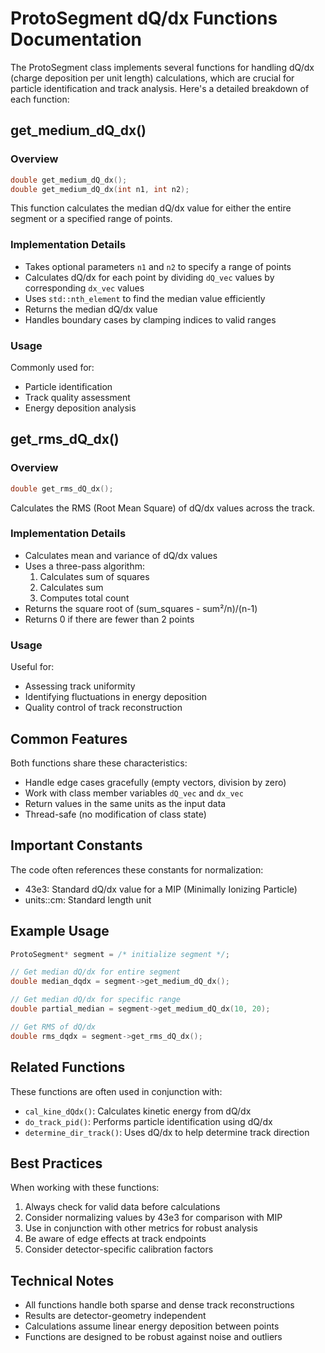 # ProtoSegment dQ/dx Functions Documentation

The ProtoSegment class implements several functions for handling dQ/dx (charge deposition per unit length) calculations, which are crucial for particle identification and track analysis. Here's a detailed breakdown of each function:

## get_medium_dQ_dx()

### Overview
```cpp
double get_medium_dQ_dx();
double get_medium_dQ_dx(int n1, int n2);
```

This function calculates the median dQ/dx value for either the entire segment or a specified range of points.

### Implementation Details
- Takes optional parameters `n1` and `n2` to specify a range of points
- Calculates dQ/dx for each point by dividing `dQ_vec` values by corresponding `dx_vec` values
- Uses `std::nth_element` to find the median value efficiently
- Returns the median dQ/dx value
- Handles boundary cases by clamping indices to valid ranges

### Usage
Commonly used for:
- Particle identification
- Track quality assessment
- Energy deposition analysis

## get_rms_dQ_dx()

### Overview
```cpp
double get_rms_dQ_dx();
```

Calculates the RMS (Root Mean Square) of dQ/dx values across the track.

### Implementation Details
- Calculates mean and variance of dQ/dx values
- Uses a three-pass algorithm:
  1. Calculates sum of squares
  2. Calculates sum
  3. Computes total count
- Returns the square root of (sum_squares - sum²/n)/(n-1)
- Returns 0 if there are fewer than 2 points

### Usage
Useful for:
- Assessing track uniformity
- Identifying fluctuations in energy deposition
- Quality control of track reconstruction

## Common Features

Both functions share these characteristics:
- Handle edge cases gracefully (empty vectors, division by zero)
- Work with class member variables `dQ_vec` and `dx_vec`
- Return values in the same units as the input data
- Thread-safe (no modification of class state)

## Important Constants

The code often references these constants for normalization:
- 43e3: Standard dQ/dx value for a MIP (Minimally Ionizing Particle)
- units::cm: Standard length unit

## Example Usage

```cpp
ProtoSegment* segment = /* initialize segment */;

// Get median dQ/dx for entire segment
double median_dqdx = segment->get_medium_dQ_dx();

// Get median dQ/dx for specific range
double partial_median = segment->get_medium_dQ_dx(10, 20);

// Get RMS of dQ/dx
double rms_dqdx = segment->get_rms_dQ_dx();
```

## Related Functions

These functions are often used in conjunction with:
- `cal_kine_dQdx()`: Calculates kinetic energy from dQ/dx
- `do_track_pid()`: Performs particle identification using dQ/dx
- `determine_dir_track()`: Uses dQ/dx to help determine track direction

## Best Practices

When working with these functions:
1. Always check for valid data before calculations
2. Consider normalizing values by 43e3 for comparison with MIP
3. Use in conjunction with other metrics for robust analysis
4. Be aware of edge effects at track endpoints
5. Consider detector-specific calibration factors

## Technical Notes

- All functions handle both sparse and dense track reconstructions
- Results are detector-geometry independent
- Calculations assume linear energy deposition between points
- Functions are designed to be robust against noise and outliers